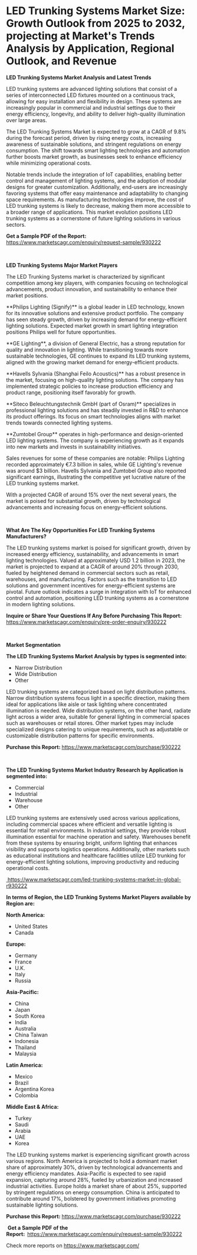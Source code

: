 <p><h1>LED Trunking Systems Market Size: Growth Outlook from 2025 to 2032, projecting at Market's Trends Analysis by Application, Regional Outlook, and Revenue</h1></p><p><strong>LED Trunking Systems Market Analysis and Latest Trends</strong></p>
<p><p>LED trunking systems are advanced lighting solutions that consist of a series of interconnected LED fixtures mounted on a continuous track, allowing for easy installation and flexibility in design. These systems are increasingly popular in commercial and industrial settings due to their energy efficiency, longevity, and ability to deliver high-quality illumination over large areas. </p><p>The LED Trunking Systems Market is expected to grow at a CAGR of 9.8% during the forecast period, driven by rising energy costs, increasing awareness of sustainable solutions, and stringent regulations on energy consumption. The shift towards smart lighting technologies and automation further boosts market growth, as businesses seek to enhance efficiency while minimizing operational costs. </p><p>Notable trends include the integration of IoT capabilities, enabling better control and management of lighting systems, and the adoption of modular designs for greater customization. Additionally, end-users are increasingly favoring systems that offer easy maintenance and adaptability to changing space requirements. As manufacturing technologies improve, the cost of LED trunking systems is likely to decrease, making them more accessible to a broader range of applications. This market evolution positions LED trunking systems as a cornerstone of future lighting solutions in various sectors.</p></p>
<p><strong>Get a Sample PDF of the Report:&nbsp;</strong> <a href="https://www.marketscagr.com/enquiry/request-sample/930222?utm_campaign=2462&utm_medium=2&utm_source=Github&utm_content=ia&utm_term=21032025&utm_id=led-trunking-systems">https://www.marketscagr.com/enquiry/request-sample/930222</a></p>
<p>&nbsp;</p>
<p><strong>LED Trunking Systems Major Market Players</strong></p>
<p><p>The LED Trunking Systems market is characterized by significant competition among key players, with companies focusing on technological advancements, product innovation, and sustainability to enhance their market positions.</p><p>**Philips Lighting (Signify)** is a global leader in LED technology, known for its innovative solutions and extensive product portfolio. The company has seen steady growth, driven by increasing demand for energy-efficient lighting solutions. Expected market growth in smart lighting integration positions Philips well for future opportunities.</p><p>**GE Lighting**, a division of General Electric, has a strong reputation for quality and innovation in lighting. While transitioning towards more sustainable technologies, GE continues to expand its LED trunking systems, aligned with the growing market demand for energy-efficient products. </p><p>**Havells Sylvania (Shanghai Feilo Acoustics)** has a robust presence in the market, focusing on high-quality lighting solutions. The company has implemented strategic policies to increase production efficiency and product range, positioning itself favorably for growth.</p><p>**Siteco Beleuchtungstechnik GmbH (part of Osram)** specializes in professional lighting solutions and has steadily invested in R&D to enhance its product offerings. Its focus on smart technologies aligns with market trends towards connected lighting systems.</p><p>**Zumtobel Group** operates in high-performance and design-oriented LED lighting systems. The company is experiencing growth as it expands into new markets and invests in sustainability initiatives.</p><p>Sales revenues for some of these companies are notable: Philips Lighting recorded approximately €7.3 billion in sales, while GE Lighting's revenue was around $3 billion. Havells Sylvania and Zumtobel Group also reported significant earnings, illustrating the competitive yet lucrative nature of the LED trunking systems market. </p><p>With a projected CAGR of around 15% over the next several years, the market is poised for substantial growth, driven by technological advancements and increasing focus on energy-efficient solutions.</p></p>
<p>&nbsp;</p>
<p><strong>What Are The Key Opportunities For LED Trunking Systems Manufacturers?</strong></p>
<p><p>The LED trunking systems market is poised for significant growth, driven by increased energy efficiency, sustainability, and advancements in smart lighting technologies. Valued at approximately USD 1.2 billion in 2023, the market is projected to expand at a CAGR of around 20% through 2030, fueled by heightened demand in commercial sectors such as retail, warehouses, and manufacturing. Factors such as the transition to LED solutions and government incentives for energy-efficient systems are pivotal. Future outlook indicates a surge in integration with IoT for enhanced control and automation, positioning LED trunking systems as a cornerstone in modern lighting solutions.</p></p>
<p><strong>Inquire or Share Your Questions If Any Before Purchasing This Report:</strong> <a href="https://www.marketscagr.com/enquiry/pre-order-enquiry/930222?utm_campaign=2462&utm_medium=2&utm_source=Github&utm_content=ia&utm_term=21032025&utm_id=led-trunking-systems">https://www.marketscagr.com/enquiry/pre-order-enquiry/930222</a></p>
<p>&nbsp;</p>
<p><strong>Market Segmentation</strong></p>
<p><strong>The LED Trunking Systems Market Analysis by types is segmented into:</strong></p>
<p><ul><li>Narrow Distribution</li><li>Wide Distribution</li><li>Other</li></ul></p>
<p><p>LED trunking systems are categorized based on light distribution patterns. Narrow distribution systems focus light in a specific direction, making them ideal for applications like aisle or task lighting where concentrated illumination is needed. Wide distribution systems, on the other hand, radiate light across a wider area, suitable for general lighting in commercial spaces such as warehouses or retail stores. Other market types may include specialized designs catering to unique requirements, such as adjustable or customizable distribution patterns for specific environments.</p></p>
<p><strong>Purchase this Report:&nbsp;</strong><a href="https://www.marketscagr.com/purchase/930222?utm_campaign=2462&utm_medium=2&utm_source=Github&utm_content=ia&utm_term=21032025&utm_id=led-trunking-systems">https://www.marketscagr.com/purchase/930222</a></p>
<p>&nbsp;</p>
<p><strong>The LED Trunking Systems Market Industry Research by Application is segmented into:</strong></p>
<p><ul><li>Commercial</li><li>Industrial</li><li>Warehouse</li><li>Other</li></ul></p>
<p><p>LED trunking systems are extensively used across various applications, including commercial spaces where efficient and versatile lighting is essential for retail environments. In industrial settings, they provide robust illumination essential for machine operation and safety. Warehouses benefit from these systems by ensuring bright, uniform lighting that enhances visibility and supports logistics operations. Additionally, other markets such as educational institutions and healthcare facilities utilize LED trunking for energy-efficient lighting solutions, improving productivity and reducing operational costs.</p></p>
<p><a href="https://www.marketscagr.com/led-trunking-systems-market-in-global-r930222?utm_campaign=2462&utm_medium=2&utm_source=Github&utm_content=ia&utm_term=21032025&utm_id=led-trunking-systems">&nbsp;https://www.marketscagr.com/led-trunking-systems-market-in-global-r930222</a></p>
<p><strong>In terms of Region, the LED Trunking Systems Market Players available by Region are:</strong></p>
<p>
    <p> <strong> North America: </strong>
        <ul>
            <li>United States</li>
            <li>Canada</li>
        </ul>
        </p> 
    <p> <strong> Europe: </strong>
        <ul>
            <li>Germany</li>
            <li>France</li>
            <li>U.K.</li>
            <li>Italy</li>
            <li>Russia</li>
        </ul>
        </p> 
    <p> <strong> Asia-Pacific: </strong>
        <ul>
            <li>China</li>
            <li>Japan</li>
            <li>South Korea</li>
            <li>India</li>
            <li>Australia</li>
            <li>China Taiwan</li>
            <li>Indonesia</li>
            <li>Thailand</li>
            <li>Malaysia</li>
        </ul>
        </p> 
    <p> <strong> Latin America: </strong>
        <ul>
            <li>Mexico</li>
            <li>Brazil</li>
            <li>Argentina Korea</li>
            <li>Colombia</li>
        </ul>
        </p> 
    <p> <strong> Middle East & Africa: </strong>
        <ul>
            <li>Turkey</li>
            <li>Saudi</li>
            <li>Arabia</li>
            <li>UAE</li>
            <li>Korea</li>
        </ul>
    </p>
    </p>
<p><p>The LED trunking systems market is experiencing significant growth across various regions. North America is projected to hold a dominant market share of approximately 30%, driven by technological advancements and energy efficiency mandates. Asia-Pacific is expected to see rapid expansion, capturing around 28%, fueled by urbanization and increased industrial activities. Europe holds a market share of about 25%, supported by stringent regulations on energy consumption. China is anticipated to contribute around 17%, bolstered by government initiatives promoting sustainable lighting solutions.</p></p>
<p><strong>Purchase this Report: </strong><a href="https://www.marketscagr.com/purchase/930222?utm_campaign=2462&utm_medium=2&utm_source=Github&utm_content=ia&utm_term=21032025&utm_id=led-trunking-systems">https://www.marketscagr.com/purchase/930222</a></p>
<p>&nbsp;<strong>Get a Sample PDF of the Report:&nbsp;&nbsp;</strong><a href="https://www.marketscagr.com/enquiry/request-sample/930222?utm_campaign=2462&utm_medium=2&utm_source=Github&utm_content=ia&utm_term=21032025&utm_id=led-trunking-systems">https://www.marketscagr.com/enquiry/request-sample/930222</a></p>
<p><strong></strong></p>
<p>Check more reports on <a href="https://www.marketscagr.com/?utm_campaign=2462&utm_medium=2&utm_source=Github&utm_content=ia&utm_term=21032025&utm_id=led-trunking-systems">https://www.marketscagr.com/</a></p>